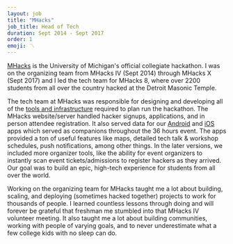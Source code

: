 ```yaml
---
layout: job
title: "MHacks"
job_title: Head of Tech
duration: Sept 2014 - Sept 2017
order: 1
emoji: 〽
---
```


[MHacks](https://mhacks.org) is the University of Michigan's official collegiate hackathon. I was on the organizing team from MHacks IV (Sept 2014) through MHacks X (Sept 2017) and I led the tech team for MHacks 8, where over 2200 students from all over the country hacked at the Detroit Masonic Temple.

The tech team at MHacks was responsible for designing and developing all of the [tools and infrastructure](https://github.com/mhacks) required to plan run the hackathon. The MHacks website/server handled hacker signups, applications, and in person attendee registration. It also served data for our [Android](https://github.com/mhacks/mhacks-android) and [iOS](https://github.com/mhacks/mhacks-ios) apps which served as companions throughout the 36 hours event. The apps provided a ton of useful features like maps, detailed tech talk & workshop schedules, push notifications, among other things. In the later versions, we included more organizer tools, like the ability for event organizers to instantly scan event tickets/admissions to register hackers as they arrived. Our goal was to build an epic, high-tech experience for students from all over the world.

Working on the organizing team for MHacks taught me a lot about building, scaling, and deploying (sometimes hacked together) projects to work for thousands of people. I learned countless lessons through doing and will forever be grateful that freshman me stumbled into that MHacks IV volunteer meeting. It also taught me a lot about building communities, working with people of varying goals, and to never underestimate what a few college kids with no sleep can do.
